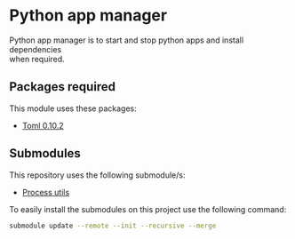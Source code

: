 # Python app manager

Python app manager is to start and stop python apps and install dependencies \
when required.

## Packages required

This module uses these packages:
* [Toml 0.10.2](https://pypi.org/project/toml/)

## Submodules

This repository uses the following submodule/s:
* [Process utils](https://github.com/Perseverancia-company/sub.process-utils)

To easily install the submodules on this project use the following command:


```bash
submodule update --remote --init --recursive --merge
```
